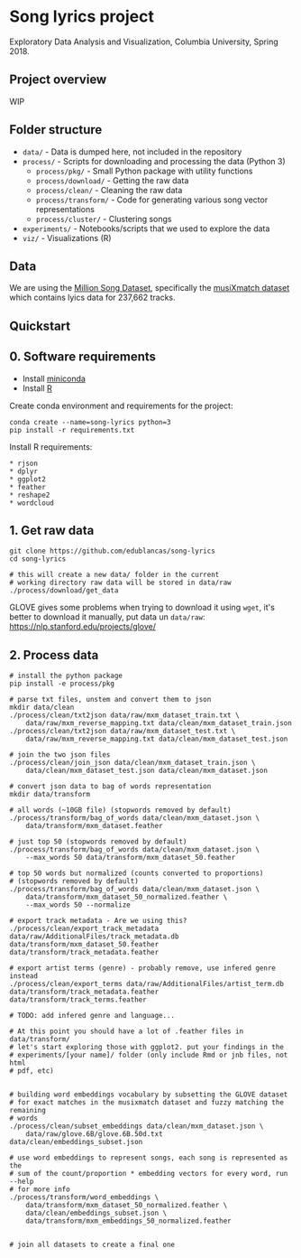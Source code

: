 # Song lyrics project

Exploratory Data Analysis and Visualization, Columbia University, Spring 2018.

## Project overview

WIP

## Folder structure

* `data/` - Data is dumped here, not included in the repository
* `process/` - Scripts for downloading and processing the data (Python 3)
    - `process/pkg/` - Small Python package with utility functions
    - `process/download/` - Getting the raw data
    - `process/clean/` - Cleaning the raw data
    - `process/transform/` - Code for generating various song vector representations
    - `process/cluster/` - Clustering songs
* `experiments/` - Notebooks/scripts that we used to explore the data
* `viz/` - Visualizations (R)

## Data

We are using the [Million Song Dataset](https://labrosa.ee.columbia.edu/millionsong/), specifically the [musiXmatch dataset](https://labrosa.ee.columbia.edu/millionsong/musixmatch) which contains lyics data for 237,662 tracks.

## Quickstart

## 0. Software requirements

* Install [miniconda](https://github.com/edublancas/commons/blob/master/repos/conda.md)
* Install [R](https://www.r-project.org/)

Create conda environment and requirements for the project:

```shell
conda create --name=song-lyrics python=3
pip install -r requirements.txt
```

Install R requirements:

    * rjson
    * dplyr
    * ggplot2
    * feather
    * reshape2
    * wordcloud

## 1. Get raw data

```shell
git clone https://github.com/edublancas/song-lyrics
cd song-lyrics

# this will create a new data/ folder in the current
# working directory raw data will be stored in data/raw
./process/download/get_data
```

GLOVE gives some problems when trying to download it using `wget`, it's better to download it manually, put data un `data/raw`: https://nlp.stanford.edu/projects/glove/

## 2. Process data

```shell
# install the python package
pip install -e process/pkg

# parse txt files, unstem and convert them to json
mkdir data/clean
./process/clean/txt2json data/raw/mxm_dataset_train.txt \
    data/raw/mxm_reverse_mapping.txt data/clean/mxm_dataset_train.json
./process/clean/txt2json data/raw/mxm_dataset_test.txt \
    data/raw/mxm_reverse_mapping.txt data/clean/mxm_dataset_test.json

# join the two json files
./process/clean/join_json data/clean/mxm_dataset_train.json \
    data/clean/mxm_dataset_test.json data/clean/mxm_dataset.json

# convert json data to bag of words representation
mkdir data/transform

# all words (~10GB file) (stopwords removed by default)
./process/transform/bag_of_words data/clean/mxm_dataset.json \
    data/transform/mxm_dataset.feather

# just top 50 (stopwords removed by default)
./process/transform/bag_of_words data/clean/mxm_dataset.json \
    --max_words 50 data/transform/mxm_dataset_50.feather

# top 50 words but normalized (counts converted to proportions)
# (stopwords removed by default)
./process/transform/bag_of_words data/clean/mxm_dataset.json \
    data/transform/mxm_dataset_50_normalized.feather \
    --max_words 50 --normalize

# export track metadata - Are we using this?
./process/clean/export_track_metadata data/raw/AdditionalFiles/track_metadata.db data/transform/mxm_dataset_50.feather data/transform/track_metadata.feather

# export artist terms (genre) - probably remove, use infered genre instead
./process/clean/export_terms data/raw/AdditionalFiles/artist_term.db data/transform/track_metadata.feather data/transform/track_terms.feather

# TODO: add infered genre and language...

# At this point you should have a lot of .feather files in data/transform/
# let's start exploring those with ggplot2. put your findings in the
# experiments/[your name]/ folder (only include Rmd or jnb files, not html
# pdf, etc)


# building word embeddings vocabulary by subsetting the GLOVE dataset
# for exact matches in the musixmatch dataset and fuzzy matching the remaining
# words
./process/clean/subset_embeddings data/clean/mxm_dataset.json \
    data/raw/glove.6B/glove.6B.50d.txt data/clean/embeddings_subset.json

# use word embeddings to represent songs, each song is represented as the
# sum of the count/proportion * embedding vectors for every word, run --help
# for more info
./process/transform/word_embeddings \
    data/transform/mxm_dataset_50_normalized.feather \
    data/clean/embeddings_subset.json \
    data/transform/mxm_embeddings_50_normalized.feather


# join all datasets to create a final one
```

